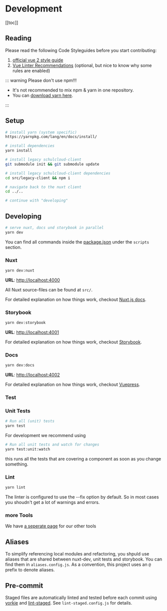 # Development

[[toc]]

## Reading

Please read the following Code Styleguides before you start contributing:

1. [official vue 2 style guide](https://vuejs.org/v2/style-guide/)
1. [Vue Linter Recommendations](https://eslint.vuejs.org/user-guide/) (optional, but nice to know why some rules are enabled)

::: warning Please don't use npm!!!

- It's not recommended to mix npm & yarn in one repository.
- You can [download yarn here](https://yarnpkg.com/lang/en/docs/install/).

:::

## Setup

```bash
# install yarn (system specific)
https://yarnpkg.com/lang/en/docs/install/

# install dependencies
yarn install

# install legacy schulcloud-client
git submodule init && git submodule update

# install legacy schulcloud-client dependencies
cd src/legacy-client && npm i

# navigate back to the nuxt client
cd ../..

# continue with "developing"
```

## Developing

```bash
# serve nuxt, docs und storybook in parallel
yarn dev
```

You can find all commands inside the [package.json](https://github.com/schul-cloud/nuxt-client/blob/master/package.json) under the `scripts` section.

### Nuxt

```bash
yarn dev:nuxt
```

**URL**: [http://localhost:4000](http://localhost:4000)

All Nuxt source-files can be found at `src/`.

For detailed explanation on how things work, checkout [Nuxt.js docs](https://nuxtjs.org).

### Storybook

```bash
yarn dev:storybook
```

**URL**: [http://localhost:4001](http://localhost:4001)

For detailed explanation on how things work, checkout [Storybook](https://storybook.js.org/).

### Docs

```bash
yarn dev:docs
```

**URL**: [http://localhost:4002](http://localhost:4002)

For detailed explanation on how things work, checkout [Vuepress](https://vuepress.vuejs.org/guide/).

### Test

### Unit Tests

```bash
# Run all (unit) tests
yarn test
```

For development we recommend using

```bash
# Run all unit tests and watch for changes
yarn test:unit:watch
```

this runs all the tests that are covering a component as soon as you change something.

### Lint

```bash
yarn lint
```

The linter is configured to use the --fix option by default. So in most cases you shoudn't get a lot of warnings and errors.

### more Tools

We have [a seperate page](/4-Tools.md) for our other tools

## Aliases

To simplify referencing local modules and refactoring, you shpuld use aliases that are shared between nuxt-dev, unit tests and storybook. You can find them in `aliases.config.js`. As a convention, this project uses an `@` prefix to denote aliases.

## Pre-commit

Staged files are automatically linted and tested before each commit using [yorkie](https://www.npmjs.com/package/yorkie) and [lint-staged](https://github.com/okonet/lint-staged). See `lint-staged.config.js` for details.
